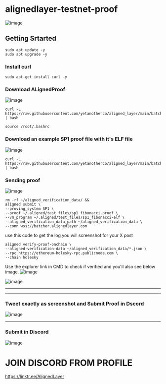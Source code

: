 # alignedlayer-testnet-proof  

![image](https://github.com/Ravindrareddy161/alignedlayer-testnet-proof/assets/152148394/42258669-d821-44c4-a646-e6572c39bbaf)


## Getting Srtarted 

```
sudo apt update -y
sudo apt upgrade -y
```

### Install curl 
```
sudo apt-get install curl -y
```

### Download ALignedProof 
![image](https://github.com/Ravindrareddy161/alignedlayer-testnet-proof/assets/152148394/d3ec8a6a-adcf-48f5-a72f-b794c3290440)

```
curl -L https://raw.githubusercontent.com/yetanotherco/aligned_layer/main/batcher/aligned/install_aligned.sh | bash
```

```
source /root/.bashrc
```


### Download an example SP1 proof file with it's ELF file 
![image](https://github.com/Ravindrareddy161/alignedlayer-testnet-proof/assets/152148394/79105b35-f907-435b-966d-0ec00cac6f18)


```
curl -L https://raw.githubusercontent.com/yetanotherco/aligned_layer/main/batcher/aligned/get_proof_test_files.sh | bash
```


### Sending proof 

![image](https://github.com/Ravindrareddy161/alignedlayer-testnet-proof/assets/152148394/0a59b7e8-2f75-4882-b333-ebb43547089a)

```
rm -rf ~/aligned_verification_data/ &&
aligned submit \
--proving_system SP1 \
--proof ~/.aligned/test_files/sp1_fibonacci.proof \
--vm_program ~/.aligned/test_files/sp1_fibonacci-elf \
--aligned_verification_data_path ~/aligned_verification_data \
--conn wss://batcher.alignedlayer.com
```

use this code to get the log you will screenshot for your X post
```
aligned verify-proof-onchain \
--aligned-verification-data ~/aligned_verification_data/*.json \
--rpc https://ethereum-holesky-rpc.publicnode.com \
--chain holesky
```


Use the explorer link in CMD to check if verified and you'll also see below image. 
![image](https://github.com/Ravindrareddy161/alignedlayer-testnet-proof/assets/152148394/fd570acb-5b6f-481e-b9b0-d0bd3143fc51)

![image](https://github.com/Ravindrareddy161/alignedlayer-testnet-proof/assets/152148394/1ff9c16b-bb01-4e9d-8b68-6ae102af79b4)



-------------
----------------------
### Tweet exactly as screenshot and Submit Proof in Dscord 

![image](https://github.com/Ravindrareddy161/alignedlayer-testnet-proof/assets/152148394/266a2616-e364-4221-8ac5-1f100b842048)



--------------------------
### Submit in Discord 
![image](https://github.com/Ravindrareddy161/alignedlayer-testnet-proof/assets/152148394/8e528352-9716-4e43-8427-ada4dde3dff7)




# JOIN DISCORD FROM PROFILE 
https://linktr.ee/AlignedLayer




